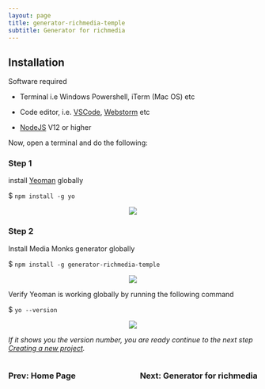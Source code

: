 ```yaml
---
layout: page
title: generator-richmedia-temple
subtitle: Generator for richmedia
---
```

## Installation

Software required

-   Terminal i.e Windows Powershell, iTerm (Mac OS) etc

-   Code editor, i.e. <a href="https://code.visualstudio.com/" target="_blank">VSCode</a>,
    <a href="https://www.jetbrains.com/webstorm/" target="_blank">Webstorm</a> etc

-   <a href="https://nodejs.org/en/" target="_blank">NodeJS</a> V12 or higher

Now, open a terminal and do the following:

### Step 1

install <a href="https://yeoman.io/" target="_blank">Yeoman</a> globally

$ `npm install -g yo`

<div style="display: flex; justify-content: center">
<img src="https://res.cloudinary.com/frankie-dev/image/upload/v1608809628/MM_Temple_Server_docs/Screenshot_yoeman_install.png" />
</div>

### Step 2

Install Media Monks generator globally

$ `npm install -g generator-richmedia-temple`

<div style="display: flex; justify-content: center">
<img src="https://res.cloudinary.com/frankie-dev/image/upload/v1608809983/MM_Temple_Server_docs/Screenshot_install_generator.png" />
</div>

Verify Yeoman is working globally by running the following command

$ `yo --version`

<div style="display: flex; justify-content: center">
<img src="https://res.cloudinary.com/frankie-dev/image/upload/v1608810170/MM_Temple_Server_docs/Screenshot_yo_--vesion.png" />
</div>

_If it shows you the version number, you are ready continue to the next step [Creating a new project](getting-started.md)._

<div class="page__navigation" style="display: flex; justify-content: space-between;">
    <div class="pageNav__wrapper">
        <a href="https://mediamonks.github.io/display-advertising-docs/" class="pageNav__item">
          <i class="fas fa-arrow-left" style="font-size: 2.5rem;"></i>
        </a>
        <div class="pageNav__title" style="width: 100%%;">
          <h3>Prev: Home Page</h3>
        </div>
    </div>
    <div class="pageNav__wrapper">
        <a href="https://mediamonks.github.io/display-advertising-docs/generator/" class="pageNav__item">
          <i class="fas fa-arrow-right" style="font-size: 2.5rem;"></i>
        </a>
        <div class="pageNav__title" style="width: 100%;">
          <h3>Next: Generator for richmedia</h3>
        </div>
    </div>
</div>
